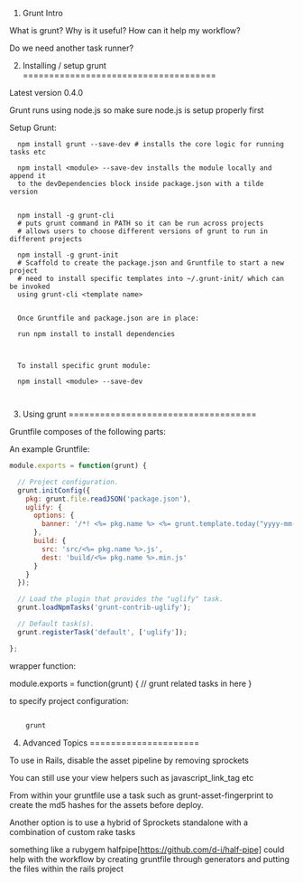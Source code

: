 1. Grunt Intro

What is grunt? Why is it useful? How can it help my workflow?


Do we need another task runner?




2. Installing / setup grunt
=====================================

Latest version 0.4.0

Grunt runs using node.js so make sure node.js is setup properly first

Setup Grunt:

```
  npm install grunt --save-dev # installs the core logic for running tasks etc

  npm install <module> --save-dev installs the module locally and append it
  to the devDependencies block inside package.json with a tilde version


  npm install -g grunt-cli
  # puts grunt command in PATH so it can be run across projects
  # allows users to choose different versions of grunt to run in different projects

  npm install -g grunt-init
  # Scaffold to create the package.json and Gruntfile to start a new project
  # need to install specific templates into ~/.grunt-init/ which can be invoked
  using grunt-cli <template name>


  Once Gruntfile and package.json are in place:

  run npm install to install dependencies



  To install specific grunt module:

  npm install <module> --save-dev



```

3. Using grunt
====================================

Gruntfile composes of the following parts:

An example Gruntfile:

```js
module.exports = function(grunt) {

  // Project configuration.
  grunt.initConfig({
    pkg: grunt.file.readJSON('package.json'),
    uglify: {
      options: {
        banner: '/*! <%= pkg.name %> <%= grunt.template.today("yyyy-mm-dd") %> */\n'
      },
      build: {
        src: 'src/<%= pkg.name %>.js',
        dest: 'build/<%= pkg.name %>.min.js'
      }
    }
  });

  // Load the plugin that provides the "uglify" task.
  grunt.loadNpmTasks('grunt-contrib-uglify');

  // Default task(s).
  grunt.registerTask('default', ['uglify']);

};
```

wrapper function:

module.exports = function(grunt) {
  // grunt related tasks in here
}

to specify project configuration:

```js

    grunt

```


4. Advanced Topics
=====================

To use in Rails, disable the asset pipeline by removing sprockets

You can still use your view helpers such as javascript_link_tag etc

From within your gruntfile use a task such as grunt-asset-fingerprint to
create the md5 hashes for the assets before deploy.


Another option is to use a hybrid of Sprockets standalone with
a combination of custom rake tasks


something like a rubygem halfpipe[https://github.com/d-i/half-pipe] could help with the workflow by creating gruntfile through generators and putting the files within the rails project






